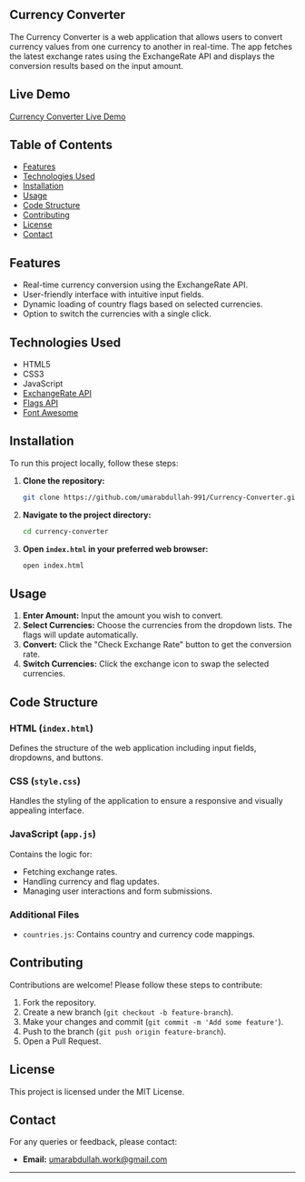 
## Currency Converter
The Currency Converter is a web application that allows users to convert currency values from one currency to another in real-time. The app fetches the latest exchange rates using the ExchangeRate API and displays the conversion results based on the input amount.

## Live Demo
[Currency Converter Live Demo](#)

## Table of Contents
- [Features](#features)
- [Technologies Used](#technologies-used)
- [Installation](#installation)
- [Usage](#usage)
- [Code Structure](#code-structure)
- [Contributing](#contributing)
- [License](#license)
- [Contact](#contact)

## Features
- Real-time currency conversion using the ExchangeRate API.
- User-friendly interface with intuitive input fields.
- Dynamic loading of country flags based on selected currencies.
- Option to switch the currencies with a single click.

## Technologies Used
- HTML5
- CSS3
- JavaScript
- [ExchangeRate API](https://www.exchangerate-api.com/)
- [Flags API](https://flagsapi.com/)
- [Font Awesome](https://cdnjs.cloudflare.com/ajax/libs/font-awesome/6.2.0/css/all.min.css)

## Installation
To run this project locally, follow these steps:

1. **Clone the repository:**
   ```bash
   git clone https://github.com/umarabdullah-991/Currency-Converter.git
   ```

2. **Navigate to the project directory:**
   ```bash
   cd currency-converter
   ```

3. **Open `index.html` in your preferred web browser:**
   ```bash
   open index.html
   ```

## Usage
1. **Enter Amount:** Input the amount you wish to convert.
2. **Select Currencies:** Choose the currencies from the dropdown lists. The flags will update automatically.
3. **Convert:** Click the "Check Exchange Rate" button to get the conversion rate.
4. **Switch Currencies:** Click the exchange icon to swap the selected currencies.

## Code Structure
### HTML (`index.html`)
Defines the structure of the web application including input fields, dropdowns, and buttons.

### CSS (`style.css`)
Handles the styling of the application to ensure a responsive and visually appealing interface.

### JavaScript (`app.js`)
Contains the logic for:
- Fetching exchange rates.
- Handling currency and flag updates.
- Managing user interactions and form submissions.

### Additional Files
- `countries.js`: Contains country and currency code mappings.

## Contributing
Contributions are welcome! Please follow these steps to contribute:

1. Fork the repository.
2. Create a new branch (`git checkout -b feature-branch`).
3. Make your changes and commit (`git commit -m 'Add some feature'`).
4. Push to the branch (`git push origin feature-branch`).
5. Open a Pull Request.

## License
This project is licensed under the MIT License.

## Contact
For any queries or feedback, please contact:
- **Email:** [umarabdullah.work@gmail.com](mailto:umarabdullah.work@gmail.com) 

---
